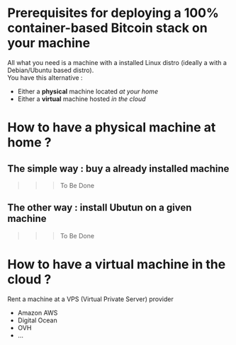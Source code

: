 Prerequisites for deploying a 100% container-based Bitcoin stack on your machine
==
All what you need is a machine with a installed Linux distro (ideally a with a Debian/Ubuntu based distro).   
You have this alternative : 
* Either a __physical__ machine located _at your home_
* Either a __virtual__ machine hosted _in the cloud_

How to have a physical machine at home ?
==
The simple way : buy a already installed machine
-
>>> To Be Done

The other way : install Ubutun on a given machine
-
>>> To Be Done

How to have a virtual machine in the cloud ?
==
Rent a machine at a VPS (Virtual Private Server) provider 
* Amazon AWS
* Digital Ocean
* OVH
* ...
